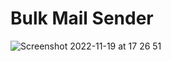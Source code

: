 # Bulk Mail Sender
 
 ![Screenshot 2022-11-19 at 17 26 51](https://user-images.githubusercontent.com/117604185/202861207-46c57c0c-b004-4e5d-a277-639fd50f9bed.png)
